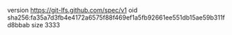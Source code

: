 version https://git-lfs.github.com/spec/v1
oid sha256:fa35a7d3fb4e4172a6575f88f469ef1a5fb92661ee551db15ae59b311fd8bbab
size 3333
